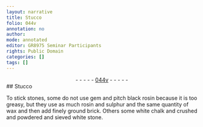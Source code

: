 ```yaml
---
layout: narrative
title: Stucco
folio: 044v
annotation: no
author:
mode: annotated
editor: GR8975 Seminar Participants
rights: Public Domain
categories: []
tags: []
---
```


 <div class="folio" align="center">- - - - - <a href="http://gallica.bnf.fr/ark:/12148/btv1b10500001g/f94.image" target="_blank">044v</a> - - - - - </div>   
## Stucco

 
To stick stones, some do not use gem and pitch black rosin because it is too greasy, but they use as much rosin and sulphur and the same quantity of wax and then add finely ground brick. Others some white chalk and crushed and powdered and sieved white stone.
 